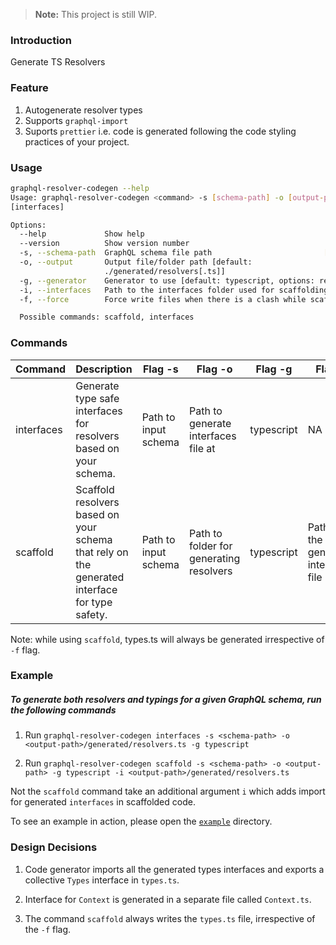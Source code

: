 > **Note:** This project is still WIP.

### Introduction

Generate TS Resolvers

### Feature

1. Autogenerate resolver types
1. Supports `graphql-import`
1. Suports `prettier` i.e. code is generated following the code styling practices of your project.

### Usage

```bash
graphql-resolver-codegen --help
Usage: graphql-resolver-codegen <command> -s [schema-path] -o [output-path] -g [generator] -i
[interfaces]

Options:
  --help             Show help                                         [boolean]
  --version          Show version number                               [boolean]
  -s, --schema-path  GraphQL schema file path                         [required]
  -o, --output       Output file/folder path [default:
                     ./generated/resolvers[.ts]]
  -g, --generator    Generator to use [default: typescript, options: reason]
  -i, --interfaces   Path to the interfaces folder used for scaffolding
  -f, --force        Force write files when there is a clash while scaffolding

  Possible commands: scaffold, interfaces
```

### Commands

| Command    | Description                                                                                   | Flag -s              | Flag -o                                 | Flag -g    | Flag -i                               | Flag -f                                                                  |
| ---------- | --------------------------------------------------------------------------------------------- | -------------------- | --------------------------------------- | ---------- | ------------------------------------- | ------------------------------------------------------------------------ |
| interfaces | Generate type safe interfaces for resolvers based on your schema.                              | Path to input schema | Path to generate interfaces file at     | typescript | NA                                    | NA                                                                       |
| scaffold   | Scaffold resolvers based on your schema that rely on the generated interface for type safety. | Path to input schema | Path to folder for generating resolvers | typescript | Path to the generated interfaces file | Force write resolver files when there is a collision with existing files |

Note: while using `scaffold`, types.ts will always be generated irrespective of `-f` flag.

### Example

##### To generate both resolvers and typings for a given GraphQL schema, run the following commands

1. Run `graphql-resolver-codegen interfaces -s <schema-path> -o <output-path>/generated/resolvers.ts -g typescript`

1. Run `graphql-resolver-codegen scaffold -s <schema-path> -o <output-path> -g typescript -i <output-path>/generated/resolvers.ts`

Not the `scaffold` command take an additional argument `i` which adds import for generated `interfaces` in scaffolded code.

To see an example in action, please open the [`example`](https://github.com/prisma/graphql-resolver-codegen/tree/master/example) directory.

### Design Decisions

1. Code generator imports all the generated types interfaces and exports a collective `Types` interface in `types.ts`.

1. Interface for `Context` is generated in a separate file called `Context.ts`.

1. The command `scaffold` always writes the `types.ts` file, irrespective of the `-f` flag.
